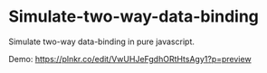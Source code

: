# Simulate-two-way-data-binding
Simulate two-way data-binding in pure javascript.

Demo: https://plnkr.co/edit/VwUHJeFgdhORtHtsAgy1?p=preview
